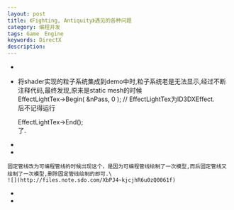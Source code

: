 ```yaml
---
layout: post
title: 《Fighting, Antiquity》遇见的各种问题
category: 编程开发
tags: Game　Engine
keywords: DirectX
description: 
---
```


-   

-   将shader实现的粒子系统集成到demo中时,粒子系统老是无法显示,经过不断注释代码,最终发现,原来是static
    mesh的时候\
    EffectLightTex-\>Begin( &nPass, 0 ); //
    EffectLightTex为ID3DXEffect.\
    后不记得运行

    EffectLightTex-\>End();\
    了.

-   

-   

    固定管线改为可编程管线的时候出现这个，是因为可编程管线绘制了一次模型,而后固定管线又绘制了一次模型,删除固定管线绘制的即可.\
    ![](http://files.note.sdo.com/XbPJ4~kjcjhR6u0zQ0061f)

-   

-   

     








